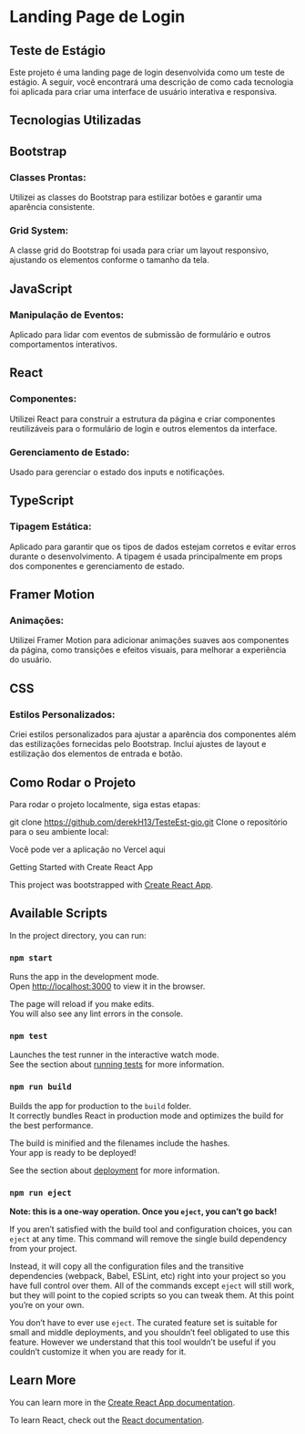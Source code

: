 
# Landing Page de Login
## Teste de Estágio

Este projeto é uma landing page de login desenvolvida como um teste de estágio. A seguir, você encontrará uma descrição de como cada tecnologia foi aplicada para criar uma interface de usuário interativa e responsiva.

## Tecnologias Utilizadas
## Bootstrap
### Classes Prontas:
Utilizei as classes do Bootstrap para estilizar botões e garantir uma aparência consistente.
### Grid System:
A classe grid do Bootstrap foi usada para criar um layout responsivo, ajustando os elementos conforme o tamanho da tela.
## JavaScript
### Manipulação de Eventos:
Aplicado para lidar com eventos de submissão de formulário e outros comportamentos interativos.
## React
### Componentes: 
Utilizei React para construir a estrutura da página e criar componentes reutilizáveis para o formulário de login e outros elementos da interface.
### Gerenciamento de Estado:
Usado para gerenciar o estado dos inputs e notificações.
## TypeScript
### Tipagem Estática: 
Aplicado para garantir que os tipos de dados estejam corretos e evitar erros durante o desenvolvimento. A tipagem é usada principalmente em props dos componentes e gerenciamento de estado.
## Framer Motion
### Animações:
Utilizei Framer Motion para adicionar animações suaves aos componentes da página, como transições e efeitos visuais, para melhorar a experiência do usuário.
## CSS
### Estilos Personalizados:
Criei estilos personalizados para ajustar a aparência dos componentes além das estilizações fornecidas pelo Bootstrap. Inclui ajustes de layout e estilização dos elementos de entrada e botão.
## Como Rodar o Projeto
Para rodar o projeto localmente, siga estas etapas:

git clone https://github.com/derekH13/TesteEst-gio.git
Clone o repositório para o seu ambiente local:

 Você pode ver a aplicação no Vercel aqui

 Getting Started with Create React App

This project was bootstrapped with [Create React App](https://github.com/facebook/create-react-app).

## Available Scripts

In the project directory, you can run:

### `npm start`

Runs the app in the development mode.\
Open [http://localhost:3000](http://localhost:3000) to view it in the browser.

The page will reload if you make edits.\
You will also see any lint errors in the console.

### `npm test`

Launches the test runner in the interactive watch mode.\
See the section about [running tests](https://facebook.github.io/create-react-app/docs/running-tests) for more information.

### `npm run build`

Builds the app for production to the `build` folder.\
It correctly bundles React in production mode and optimizes the build for the best performance.

The build is minified and the filenames include the hashes.\
Your app is ready to be deployed!

See the section about [deployment](https://facebook.github.io/create-react-app/docs/deployment) for more information.

### `npm run eject`

**Note: this is a one-way operation. Once you `eject`, you can’t go back!**

If you aren’t satisfied with the build tool and configuration choices, you can `eject` at any time. This command will remove the single build dependency from your project.

Instead, it will copy all the configuration files and the transitive dependencies (webpack, Babel, ESLint, etc) right into your project so you have full control over them. All of the commands except `eject` will still work, but they will point to the copied scripts so you can tweak them. At this point you’re on your own.

You don’t have to ever use `eject`. The curated feature set is suitable for small and middle deployments, and you shouldn’t feel obligated to use this feature. However we understand that this tool wouldn’t be useful if you couldn’t customize it when you are ready for it.

## Learn More

You can learn more in the [Create React App documentation](https://facebook.github.io/create-react-app/docs/getting-started).

To learn React, check out the [React documentation](https://reactjs.org/).

